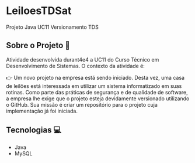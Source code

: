 # LeiloesTDSat
Projeto Java UC11 Versionamento TDS
## Sobre o Projeto 📝
Atividade desenvolvida durant4e4 a UC11 do Curso Técnico em Desenvolvimento de Sistemas. O contexto da atividade é:

👉 Um novo projeto na empresa está sendo iniciado. Desta vez, uma casa de leilões está interessada em utilizar um sistema informatizado em suas rotinas. Como parte das práticas de segurança e de qualidade de software, a empresa lhe exige que o projeto esteja devidamente versionado utilizando o GitHub. Sua missão é criar um repositório para o projeto cuja implementação já foi iniciada.

## Tecnologias 💻
- Java
- MySQL
